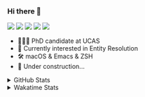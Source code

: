 ### Hi there 👋

[![](https://img.shields.io/badge/-Email-325180?logo=maildotru&logoColor=white&style=flat-square)](mailto:wang@tianshu.me)
[![](https://img.shields.io/badge/-GitHub-black?logo=GitHub&style=flat-square)](https://github.com/tshu-w)
[![](https://img.shields.io/badge/-Telegram-26a5e4?labelColor=fafafa&logo=telegram&style=flat-square)](https://t.me/tshu_w) 
[![](https://img.shields.io/badge/-Twitter-1da1f2?logo=Twitter&logoColor=white&style=flat-square)](https://twitter.com/tshu_w)
[![](https://komarev.com/ghpvc/?username=tshu-w&color=blueviolet&style=flat-square)]()



- 🧑🏻‍🎓 PhD candidate at UCAS
- 🔭 Currently interested in Entity Resolution
- 🛠 macOS & Emacs & ZSH
- 🚧 Under construction...

<details>

<summary>GitHub Stats</summary>

![Tianshu's GitHub stats](https://github-readme-stats.vercel.app/api?username=tshu-w&show_icons=true&theme=buefy&count_private=true)
  
</details>


<details>
  <summary>Wakatime Stats</summary>

  Currently, files accessed by tramp cannot be tracked by wakatime, see https://github.com/wakatime/wakatime-mode/issues/27
  <br>
  
<!--START_SECTION:waka-->
**I'm an Early 🐤** 

```text
🌞 Morning    30 commits     ███░░░░░░░░░░░░░░░░░░░░░░   11.76% 
🌆 Daytime    130 commits    ████████████░░░░░░░░░░░░░   50.98% 
🌃 Evening    92 commits     █████████░░░░░░░░░░░░░░░░   36.08% 
🌙 Night      3 commits      ░░░░░░░░░░░░░░░░░░░░░░░░░   1.18%

```
📅 **I'm Most Productive on Saturday** 

```text
Monday       52 commits     █████░░░░░░░░░░░░░░░░░░░░   20.39% 
Tuesday      52 commits     █████░░░░░░░░░░░░░░░░░░░░   20.39% 
Wednesday    23 commits     ██░░░░░░░░░░░░░░░░░░░░░░░   9.02% 
Thursday     16 commits     █░░░░░░░░░░░░░░░░░░░░░░░░   6.27% 
Friday       21 commits     ██░░░░░░░░░░░░░░░░░░░░░░░   8.24% 
Saturday     69 commits     ██████░░░░░░░░░░░░░░░░░░░   27.06% 
Sunday       22 commits     ██░░░░░░░░░░░░░░░░░░░░░░░   8.63%

```


📊 **This Week I Spent My Time On** 

```text
💬 Programming Languages: 
sh                       4 hrs 33 mins       ██████████████████░░░░░░░   71.67% 
Org                      1 hr 25 mins        █████░░░░░░░░░░░░░░░░░░░░   22.42% 
Emacs Lisp               22 mins             █░░░░░░░░░░░░░░░░░░░░░░░░   5.9%

🔥 Editors: 
Zsh                      4 hrs 33 mins       ██████████████████░░░░░░░   71.67% 
Emacs                    1 hr 48 mins        ███████░░░░░░░░░░░░░░░░░░   28.33%

🐱‍💻 Projects: 
Terminal                 2 hrs 15 mins       ████████░░░░░░░░░░░░░░░░░   35.4% 
universal_ie             2 hrs 9 mins        ████████░░░░░░░░░░░░░░░░░   34.04% 
Unknown Project          1 hr 25 mins        █████░░░░░░░░░░░░░░░░░░░░   22.42% 
emacs                    23 mins             █░░░░░░░░░░░░░░░░░░░░░░░░   6.05% 
dotfiles                 6 mins              ░░░░░░░░░░░░░░░░░░░░░░░░░   1.77%

💻 Operating System: 
Mac                      3 hrs 24 mins       █████████████░░░░░░░░░░░░   53.66% 
Linux                    2 hrs 56 mins       ███████████░░░░░░░░░░░░░░   46.34%

```

**I Mostly Code in Python** 

```text
Python                   6 repos             ████████░░░░░░░░░░░░░░░░░   31.58% 
JavaScript               3 repos             ████░░░░░░░░░░░░░░░░░░░░░   15.79% 
HTML                     2 repos             ██░░░░░░░░░░░░░░░░░░░░░░░   10.53% 
Emacs Lisp               2 repos             ██░░░░░░░░░░░░░░░░░░░░░░░   10.53% 
TeX                      2 repos             ██░░░░░░░░░░░░░░░░░░░░░░░   10.53%

```



 Last Updated on 30/09/2021
<!--END_SECTION:waka-->
</details>
